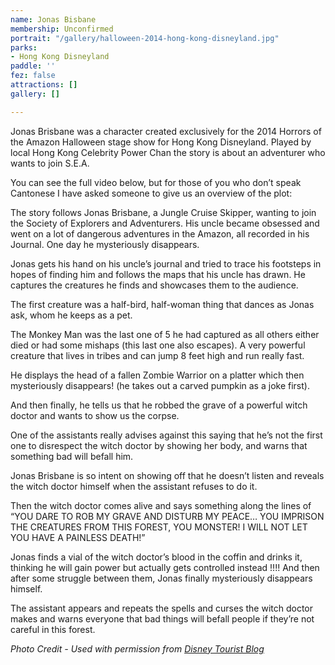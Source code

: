 ```yaml
---
name: Jonas Bisbane
membership: Unconfirmed
portrait: "/gallery/halloween-2014-hong-kong-disneyland.jpg"
parks:
- Hong Kong Disneyland
paddle: ''
fez: false
attractions: []
gallery: []

---
```

Jonas Brisbane was a character created exclusively for the 2014 Horrors of the Amazon Halloween stage show for Hong Kong Disneyland. Played by local Hong Kong Celebrity Power Chan the story is about an adventurer who wants to join S.E.A.

You can see the full video below, but for those of you who don’t speak Cantonese I have asked someone to give us an overview of the plot:

The story follows Jonas Brisbane, a Jungle Cruise Skipper, wanting to join the Society of Explorers and Adventurers. His uncle became obsessed and went on a lot of dangerous adventures in the Amazon, all recorded in his Journal. One day he mysteriously disappears.

Jonas gets his hand on his uncle’s journal and tried to trace his footsteps in hopes of finding him and follows the maps that his uncle has drawn. He captures the creatures he finds and showcases them to the audience.

The first creature was a half-bird, half-woman thing that dances as Jonas ask, whom he keeps as a pet.

The Monkey Man was the last one of 5 he had captured as all others either died or had some mishaps (this last one also escapes). A very powerful creature that lives in tribes and can jump 8 feet high and run really fast.

He displays the head of a fallen Zombie Warrior on a platter which then mysteriously disappears! (he takes out a carved pumpkin as a joke first).

And then finally, he tells us that he robbed the grave of a powerful witch doctor and wants to show us the corpse.

One of the assistants really advises against this saying that he’s not the first one to disrespect the witch doctor by showing her body, and warns that something bad will befall him.

Jonas Brisbane is so intent on showing off that he doesn’t listen and reveals the witch doctor himself when the assistant refuses to do it.

Then the witch doctor comes alive and says something along the lines of “YOU DARE TO ROB MY GRAVE AND DISTURB MY PEACE… YOU IMPRISON THE CREATURES FROM THIS FOREST, YOU MONSTER! I WILL NOT LET YOU HAVE A PAINLESS DEATH!”

Jonas finds a vial of the witch doctor’s blood in the coffin and drinks it, thinking he will gain power but actually gets controlled instead !!!! And then after some struggle between them, Jonas finally mysteriously disappears himself.

The assistant appears and repeats the spells and curses the witch doctor makes and warns everyone that bad things will befall people if they’re not careful in this forest.

_Photo Credit - Used with permission from_ [_Disney Tourist Blog_](https://www.disneytouristblog.com/halloween-hong-kong-disneyland/)